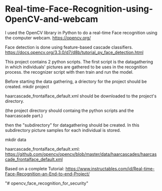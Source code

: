 # Real-time-Face-Recognition-using-OpenCV-and-webcam


I used the OpenCV library in Python to do a real-time Face recognition using the computer webcam.
https://opencv.org/

Face detection is done using feature-based cascade classifiers.
https://docs.opencv.org/3.3.0/d7/d8b/tutorial_py_face_detection.html

This project contains 2 python scripts. The  first script is the datagathering in which individuals' pictures are gathered to be uses in the recognition process.
the recognizer script with then train and run the model.

Before starting the data gathering, a driectory for the project should be created.
mkdir project

haarcascade_frontalface_default.xml should be downloaded to the project's directory.

(the project directory should containg the python scripts and the haarcascade part.)

then the "subdirectory" for datagathering should be created. In this subdirectory picture samples for each individual is stored.

mkdir data


haarcascade_frontalface_default.xml:
https://github.com/opencv/opencv/blob/master/data/haarcascades/haarcascade_frontalface_default.xml

Based on a complete Tutorial:
https://www.instructables.com/id/Real-time-Face-Recognition-an-End-to-end-Project/





"# opencv_face_recognition_for_security" 
